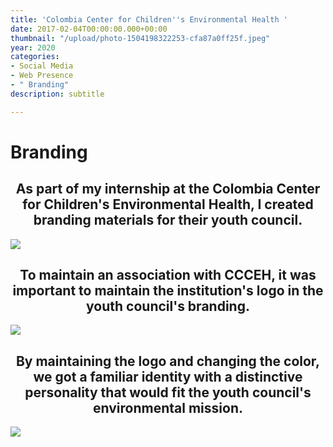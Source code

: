 ```yaml
---
title: 'Colombia Center for Children''s Environmental Health '
date: 2017-02-04T00:00:00.000+00:00
thumbnail: "/upload/photo-1504198322253-cfa87a0ff25f.jpeg"
year: 2020
categories:
- Social Media
- Web Presence
- " Branding"
description: subtitle

---
```

<left><h1>Branding</h1></left>

<center><h2>As part of my internship at the Colombia Center for Children's Environmental Health, I created branding materials for their youth council.</h2></center>

![](/upload/untitled-design-4.png)

<center><h2>To maintain an association with CCCEH, it was important to maintain the institution's logo in the youth council's branding.</h2></center>

![](/upload/untitled-design-5.png)

<center><h2>By maintaining the logo and changing the color, we got a familiar identity with a distinctive personality that would fit the youth council's environmental mission.</h2></center>

![](/upload/untitled-design-6.png)